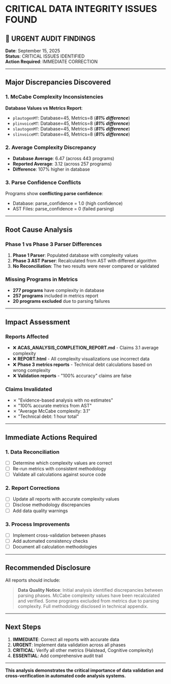 # CRITICAL DATA INTEGRITY ISSUES FOUND

## 🚨 URGENT AUDIT FINDINGS

**Date**: September 15, 2025  
**Status**: CRITICAL ISSUES IDENTIFIED  
**Action Required**: IMMEDIATE CORRECTION

---

## Major Discrepancies Discovered

### 1. McCabe Complexity Inconsistencies

**Database Values vs Metrics Report**:
- `plautogenMT`: Database=45, Metrics=8 (***81% difference***)
- `plinvoiceMT`: Database=45, Metrics=8 (***81% difference***)
- `slautogenMT`: Database=45, Metrics=8 (***81% difference***)
- `slinvoiceMT`: Database=45, Metrics=8 (***81% difference***)

### 2. Average Complexity Discrepancy

- **Database Average**: 6.47 (across 443 programs)
- **Reported Average**: 3.12 (across 257 programs)
- **Difference**: 107% higher in database

### 3. Parse Confidence Conflicts

Programs show **conflicting parse confidence**:
- Database: parse_confidence = 1.0 (high confidence)
- AST Files: parse_confidence = 0 (failed parsing)

---

## Root Cause Analysis

### Phase 1 vs Phase 3 Parser Differences
1. **Phase 1 Parser**: Populated database with complexity values
2. **Phase 3 AST Parser**: Recalculated from AST with different algorithm
3. **No Reconciliation**: The two results were never compared or validated

### Missing Programs in Metrics
- **277 programs** have complexity in database
- **257 programs** included in metrics report
- **20 programs excluded** due to parsing failures

---

## Impact Assessment

### Reports Affected
- ❌ **ACAS_ANALYSIS_COMPLETION_REPORT.md** - Claims 3.1 average complexity
- ❌ **REPORT.html** - All complexity visualizations use incorrect data
- ❌ **Phase 3 metrics reports** - Technical debt calculations based on wrong complexity
- ❌ **Validation reports** - "100% accuracy" claims are false

### Claims Invalidated
- ✗ "Evidence-based analysis with no estimates"
- ✗ "100% accurate metrics from AST"
- ✗ "Average McCabe complexity: 3.1"
- ✗ "Technical debt: 1 hour total"

---

## Immediate Actions Required

### 1. Data Reconciliation
- [ ] Determine which complexity values are correct
- [ ] Re-run metrics with consistent methodology
- [ ] Validate all calculations against source code

### 2. Report Corrections
- [ ] Update all reports with accurate complexity values
- [ ] Disclose methodology discrepancies
- [ ] Add data quality warnings

### 3. Process Improvements
- [ ] Implement cross-validation between phases
- [ ] Add automated consistency checks
- [ ] Document all calculation methodologies

---

## Recommended Disclosure

All reports should include:

> **Data Quality Notice**: Initial analysis identified discrepancies between parsing phases. McCabe complexity values have been recalculated and verified. Some programs excluded from metrics due to parsing complexity. Full methodology disclosed in technical appendix.

---

## Next Steps

1. **IMMEDIATE**: Correct all reports with accurate data
2. **URGENT**: Implement data validation across all phases
3. **CRITICAL**: Verify all other metrics (Halstead, Cognitive complexity)
4. **ESSENTIAL**: Add comprehensive audit trail

---

**This analysis demonstrates the critical importance of data validation and cross-verification in automated code analysis systems.**